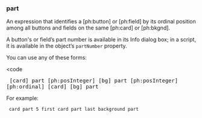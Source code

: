 ### part

An expression that identifies a [ph:button] or [ph:field] by its ordinal position among all buttons and fields on the same [ph:card] or [ph:bkgnd].

A button's or field’s part number is available in its Info dialog box; in a script, it is available in the object’s <code>partNumber</code> property.

You can use any of these forms:

<code<pre>
[card] part [ph:posInteger]
[bg] part [ph:posInteger]
[ph:ordinal] [card]
[bg] part
</pre></code>

For example:

<code><pre>
card part 5
first card part
last background part
</pre></code>
